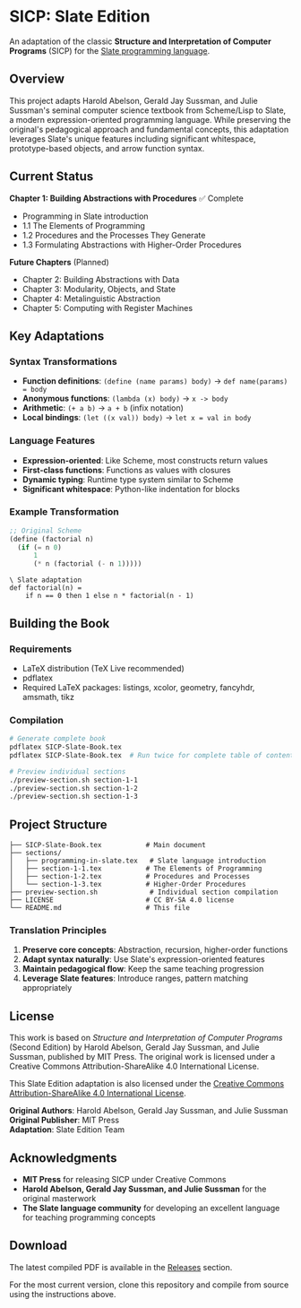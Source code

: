 # SICP: Slate Edition

An adaptation of the classic **Structure and Interpretation of Computer Programs** (SICP) for the [Slate programming language](https://github.com/your-slate-repo).

## Overview

This project adapts Harold Abelson, Gerald Jay Sussman, and Julie Sussman's seminal computer science textbook from Scheme/Lisp to Slate, a modern expression-oriented programming language. While preserving the original's pedagogical approach and fundamental concepts, this adaptation leverages Slate's unique features including significant whitespace, prototype-based objects, and arrow function syntax.

## Current Status

**Chapter 1: Building Abstractions with Procedures** ✅ Complete
- Programming in Slate introduction
- 1.1 The Elements of Programming
- 1.2 Procedures and the Processes They Generate  
- 1.3 Formulating Abstractions with Higher-Order Procedures

**Future Chapters** (Planned)
- Chapter 2: Building Abstractions with Data
- Chapter 3: Modularity, Objects, and State
- Chapter 4: Metalinguistic Abstraction
- Chapter 5: Computing with Register Machines

## Key Adaptations

### Syntax Transformations
- **Function definitions**: `(define (name params) body)` → `def name(params) = body`
- **Anonymous functions**: `(lambda (x) body)` → `x -> body`
- **Arithmetic**: `(+ a b)` → `a + b` (infix notation)
- **Local bindings**: `(let ((x val)) body)` → `let x = val in body`

### Language Features
- **Expression-oriented**: Like Scheme, most constructs return values
- **First-class functions**: Functions as values with closures
- **Dynamic typing**: Runtime type system similar to Scheme
- **Significant whitespace**: Python-like indentation for blocks

### Example Transformation
```scheme
;; Original Scheme
(define (factorial n)
  (if (= n 0)
      1
      (* n (factorial (- n 1)))))
```

```slate
\ Slate adaptation
def factorial(n) =
    if n == 0 then 1 else n * factorial(n - 1)
```

## Building the Book

### Requirements
- LaTeX distribution (TeX Live recommended)
- pdflatex
- Required LaTeX packages: listings, xcolor, geometry, fancyhdr, amsmath, tikz

### Compilation
```bash
# Generate complete book
pdflatex SICP-Slate-Book.tex
pdflatex SICP-Slate-Book.tex  # Run twice for complete table of contents

# Preview individual sections
./preview-section.sh section-1-1
./preview-section.sh section-1-2  
./preview-section.sh section-1-3
```

## Project Structure

```
├── SICP-Slate-Book.tex           # Main document
├── sections/                     
│   ├── programming-in-slate.tex   # Slate language introduction
│   ├── section-1-1.tex           # The Elements of Programming
│   ├── section-1-2.tex           # Procedures and Processes
│   └── section-1-3.tex           # Higher-Order Procedures
├── preview-section.sh             # Individual section compilation
├── LICENSE                       # CC BY-SA 4.0 license
└── README.md                     # This file
```

### Translation Principles
1. **Preserve core concepts**: Abstraction, recursion, higher-order functions
2. **Adapt syntax naturally**: Use Slate's expression-oriented features  
3. **Maintain pedagogical flow**: Keep the same teaching progression
4. **Leverage Slate features**: Introduce ranges, pattern matching appropriately

## License

This work is based on *Structure and Interpretation of Computer Programs* (Second Edition) by Harold Abelson, Gerald Jay Sussman, and Julie Sussman, published by MIT Press. The original work is licensed under a Creative Commons Attribution-ShareAlike 4.0 International License.

This Slate Edition adaptation is also licensed under the [Creative Commons Attribution-ShareAlike 4.0 International License](https://creativecommons.org/licenses/by-sa/4.0/).

**Original Authors**: Harold Abelson, Gerald Jay Sussman, and Julie Sussman  
**Original Publisher**: MIT Press  
**Adaptation**: Slate Edition Team

## Acknowledgments

- **MIT Press** for releasing SICP under Creative Commons
- **Harold Abelson, Gerald Jay Sussman, and Julie Sussman** for the original masterwork
- **The Slate language community** for developing an excellent language for teaching programming concepts

## Download

The latest compiled PDF is available in the [Releases](../../releases) section.

For the most current version, clone this repository and compile from source using the instructions above.
